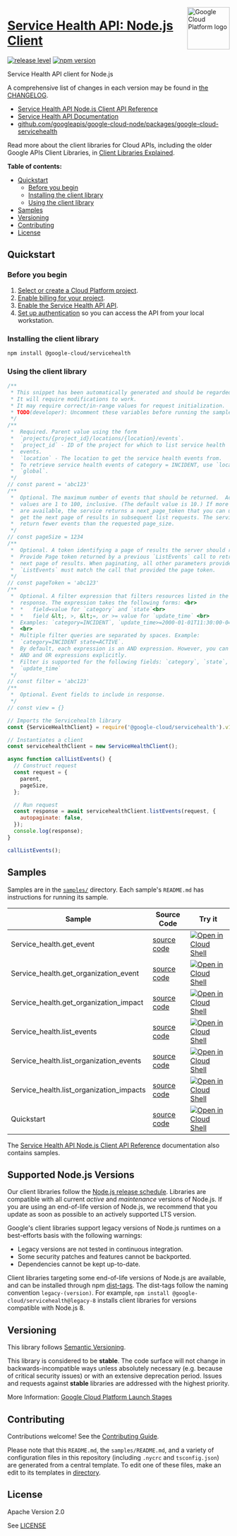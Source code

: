 [//]: # "This README.md file is auto-generated, all changes to this file will be lost."
[//]: # "To regenerate it, use `python -m synthtool`."
<img src="https://avatars2.githubusercontent.com/u/2810941?v=3&s=96" alt="Google Cloud Platform logo" title="Google Cloud Platform" align="right" height="96" width="96"/>

# [Service Health API: Node.js Client](https://github.com/googleapis/google-cloud-node/tree/main/packages/google-cloud-servicehealth)

[![release level](https://img.shields.io/badge/release%20level-stable-brightgreen.svg?style=flat)](https://cloud.google.com/terms/launch-stages)
[![npm version](https://img.shields.io/npm/v/@google-cloud/servicehealth.svg)](https://www.npmjs.org/package/@google-cloud/servicehealth)




Service Health API client for Node.js


A comprehensive list of changes in each version may be found in
[the CHANGELOG](https://github.com/googleapis/google-cloud-node/tree/main/packages/google-cloud-servicehealth/CHANGELOG.md).

* [Service Health API Node.js Client API Reference][client-docs]
* [Service Health API Documentation][product-docs]
* [github.com/googleapis/google-cloud-node/packages/google-cloud-servicehealth](https://github.com/googleapis/google-cloud-node/tree/main/packages/google-cloud-servicehealth)

Read more about the client libraries for Cloud APIs, including the older
Google APIs Client Libraries, in [Client Libraries Explained][explained].

[explained]: https://cloud.google.com/apis/docs/client-libraries-explained

**Table of contents:**


* [Quickstart](#quickstart)
  * [Before you begin](#before-you-begin)
  * [Installing the client library](#installing-the-client-library)
  * [Using the client library](#using-the-client-library)
* [Samples](#samples)
* [Versioning](#versioning)
* [Contributing](#contributing)
* [License](#license)

## Quickstart

### Before you begin

1.  [Select or create a Cloud Platform project][projects].
1.  [Enable billing for your project][billing].
1.  [Enable the Service Health API API][enable_api].
1.  [Set up authentication][auth] so you can access the
    API from your local workstation.

### Installing the client library

```bash
npm install @google-cloud/servicehealth
```


### Using the client library

```javascript
/**
 * This snippet has been automatically generated and should be regarded as a code template only.
 * It will require modifications to work.
 * It may require correct/in-range values for request initialization.
 * TODO(developer): Uncomment these variables before running the sample.
 */
/**
 *  Required. Parent value using the form
 *  `projects/{project_id}/locations/{location}/events`.
 *  `project_id` - ID of the project for which to list service health
 *  events.
 *  `location` - The location to get the service health events from.
 *  To retrieve service health events of category = INCIDENT, use `location` =
 *  `global`.
 */
// const parent = 'abc123'
/**
 *  Optional. The maximum number of events that should be returned.  Acceptable
 *  values are 1 to 100, inclusive. (The default value is 10.) If more results
 *  are available, the service returns a next_page_token that you can use to
 *  get the next page of results in subsequent list requests. The service may
 *  return fewer events than the requested page_size.
 */
// const pageSize = 1234
/**
 *  Optional. A token identifying a page of results the server should return.
 *  Provide Page token returned by a previous `ListEvents` call to retrieve the
 *  next page of results. When paginating, all other parameters provided to
 *  `ListEvents` must match the call that provided the page token.
 */
// const pageToken = 'abc123'
/**
 *  Optional. A filter expression that filters resources listed in the
 *  response. The expression takes the following forms: <br>
 *  *   field=value for `category` and `state`<br>
 *  *   field &lt;, >, &lt;=, or >= value for `update_time` <br>
 *  Examples: `category=INCIDENT`, `update_time>=2000-01-01T11:30:00-04:00`
 *  <br>
 *  Multiple filter queries are separated by spaces. Example:
 *  `category=INCIDENT state=ACTIVE`.
 *  By default, each expression is an AND expression. However, you can include
 *  AND and OR expressions explicitly.
 *  Filter is supported for the following fields: `category`, `state`,
 *  `update_time`
 */
// const filter = 'abc123'
/**
 *  Optional. Event fields to include in response.
 */
// const view = {}

// Imports the Servicehealth library
const {ServiceHealthClient} = require('@google-cloud/servicehealth').v1;

// Instantiates a client
const servicehealthClient = new ServiceHealthClient();

async function callListEvents() {
  // Construct request
  const request = {
    parent,
    pageSize,
  };

  // Run request
  const response = await servicehealthClient.listEvents(request, {
    autopaginate: false,
  });
  console.log(response);
}

callListEvents();

```



## Samples

Samples are in the [`samples/`](https://github.com/googleapis/google-cloud-node/tree/main/packages/google-cloud-servicehealth/samples) directory. Each sample's `README.md` has instructions for running its sample.

| Sample                      | Source Code                       | Try it |
| --------------------------- | --------------------------------- | ------ |
| Service_health.get_event | [source code](https://github.com/googleapis/google-cloud-node/blob/main/packages/google-cloud-servicehealth/samples/generated/v1/service_health.get_event.js) | [![Open in Cloud Shell][shell_img]](https://console.cloud.google.com/cloudshell/open?git_repo=https://github.com/googleapis/google-cloud-node&page=editor&open_in_editor=packages/google-cloud-servicehealth/samples/generated/v1/service_health.get_event.js,packages/google-cloud-servicehealth/samples/README.md) |
| Service_health.get_organization_event | [source code](https://github.com/googleapis/google-cloud-node/blob/main/packages/google-cloud-servicehealth/samples/generated/v1/service_health.get_organization_event.js) | [![Open in Cloud Shell][shell_img]](https://console.cloud.google.com/cloudshell/open?git_repo=https://github.com/googleapis/google-cloud-node&page=editor&open_in_editor=packages/google-cloud-servicehealth/samples/generated/v1/service_health.get_organization_event.js,packages/google-cloud-servicehealth/samples/README.md) |
| Service_health.get_organization_impact | [source code](https://github.com/googleapis/google-cloud-node/blob/main/packages/google-cloud-servicehealth/samples/generated/v1/service_health.get_organization_impact.js) | [![Open in Cloud Shell][shell_img]](https://console.cloud.google.com/cloudshell/open?git_repo=https://github.com/googleapis/google-cloud-node&page=editor&open_in_editor=packages/google-cloud-servicehealth/samples/generated/v1/service_health.get_organization_impact.js,packages/google-cloud-servicehealth/samples/README.md) |
| Service_health.list_events | [source code](https://github.com/googleapis/google-cloud-node/blob/main/packages/google-cloud-servicehealth/samples/generated/v1/service_health.list_events.js) | [![Open in Cloud Shell][shell_img]](https://console.cloud.google.com/cloudshell/open?git_repo=https://github.com/googleapis/google-cloud-node&page=editor&open_in_editor=packages/google-cloud-servicehealth/samples/generated/v1/service_health.list_events.js,packages/google-cloud-servicehealth/samples/README.md) |
| Service_health.list_organization_events | [source code](https://github.com/googleapis/google-cloud-node/blob/main/packages/google-cloud-servicehealth/samples/generated/v1/service_health.list_organization_events.js) | [![Open in Cloud Shell][shell_img]](https://console.cloud.google.com/cloudshell/open?git_repo=https://github.com/googleapis/google-cloud-node&page=editor&open_in_editor=packages/google-cloud-servicehealth/samples/generated/v1/service_health.list_organization_events.js,packages/google-cloud-servicehealth/samples/README.md) |
| Service_health.list_organization_impacts | [source code](https://github.com/googleapis/google-cloud-node/blob/main/packages/google-cloud-servicehealth/samples/generated/v1/service_health.list_organization_impacts.js) | [![Open in Cloud Shell][shell_img]](https://console.cloud.google.com/cloudshell/open?git_repo=https://github.com/googleapis/google-cloud-node&page=editor&open_in_editor=packages/google-cloud-servicehealth/samples/generated/v1/service_health.list_organization_impacts.js,packages/google-cloud-servicehealth/samples/README.md) |
| Quickstart | [source code](https://github.com/googleapis/google-cloud-node/blob/main/packages/google-cloud-servicehealth/samples/quickstart.js) | [![Open in Cloud Shell][shell_img]](https://console.cloud.google.com/cloudshell/open?git_repo=https://github.com/googleapis/google-cloud-node&page=editor&open_in_editor=packages/google-cloud-servicehealth/samples/quickstart.js,packages/google-cloud-servicehealth/samples/README.md) |



The [Service Health API Node.js Client API Reference][client-docs] documentation
also contains samples.

## Supported Node.js Versions

Our client libraries follow the [Node.js release schedule](https://github.com/nodejs/release#release-schedule).
Libraries are compatible with all current _active_ and _maintenance_ versions of
Node.js.
If you are using an end-of-life version of Node.js, we recommend that you update
as soon as possible to an actively supported LTS version.

Google's client libraries support legacy versions of Node.js runtimes on a
best-efforts basis with the following warnings:

* Legacy versions are not tested in continuous integration.
* Some security patches and features cannot be backported.
* Dependencies cannot be kept up-to-date.

Client libraries targeting some end-of-life versions of Node.js are available, and
can be installed through npm [dist-tags](https://docs.npmjs.com/cli/dist-tag).
The dist-tags follow the naming convention `legacy-(version)`.
For example, `npm install @google-cloud/servicehealth@legacy-8` installs client libraries
for versions compatible with Node.js 8.

## Versioning

This library follows [Semantic Versioning](http://semver.org/).



This library is considered to be **stable**. The code surface will not change in backwards-incompatible ways
unless absolutely necessary (e.g. because of critical security issues) or with
an extensive deprecation period. Issues and requests against **stable** libraries
are addressed with the highest priority.






More Information: [Google Cloud Platform Launch Stages][launch_stages]

[launch_stages]: https://cloud.google.com/terms/launch-stages

## Contributing

Contributions welcome! See the [Contributing Guide](https://github.com/googleapis/google-cloud-node/blob/main/CONTRIBUTING.md).

Please note that this `README.md`, the `samples/README.md`,
and a variety of configuration files in this repository (including `.nycrc` and `tsconfig.json`)
are generated from a central template. To edit one of these files, make an edit
to its templates in
[directory](https://github.com/googleapis/synthtool).

## License

Apache Version 2.0

See [LICENSE](https://github.com/googleapis/google-cloud-node/blob/main/LICENSE)

[client-docs]: https://cloud.google.com/nodejs/docs/reference/servicehealth/latest
[product-docs]: https://cloud.google.com/service-health/docs/overview
[shell_img]: https://gstatic.com/cloudssh/images/open-btn.png
[projects]: https://console.cloud.google.com/project
[billing]: https://support.google.com/cloud/answer/6293499#enable-billing
[enable_api]: https://console.cloud.google.com/flows/enableapi?apiid=servicehealth.googleapis.com
[auth]: https://cloud.google.com/docs/authentication/external/set-up-adc-local
